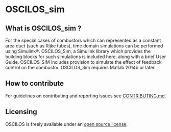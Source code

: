 # OSCILOS_sim
## What is OSCILOS_sim ?
For the special cases of combustors which can represented as a constant area duct (such as Rijke tubes), time domain simulations can be performed using Simulink®. OSCILOS_Sim, a Simulink library which provides the building blocks for such simulations is included here, along with a brief User Guide. OSCILOS_SIM includes provision to simulate the effect of feedback control on the combustor. OSCILOS_Sim requires Matlab 2014b or later.

## How to contribute
For guidelines on contributing and reporting issues see [CONTRIBUTING.md](CONTRIBUTING.md).

## Licensing
OSCILOS is freely available under an [open source license](LICENSE.md).


